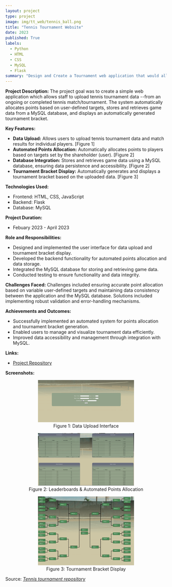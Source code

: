 ```yaml
---
layout: project
type: project
image: img/tt_web/tennis_ball.png
title: "Tennis Tournament Website"
date: 2023
published: True
labels:
  - Python
  - HTML
  - CSS
  - MySQL
  - Flask
summary: "Design and Create a Tournament web application that would allow staff to upload tennis tournament data and individual match results from an ongoing or completed tennis match/tournament. The system automatically allocates points based on user-defined targets, stores and retrieves game data from a MySQL database, and displays an automatically generated tournament bracket."
---
```


**Project Description:**
The project goal was to create a simple web application which allows staff to upload tennis tournament data --from an ongoing or completed tennis match/tournament. The system automatically allocates points based on user-defined targets, stores and retrieves game data from a MySQL database, and displays an automatically generated tournament bracket.

**Key Features:**
- **Data Upload:** Allows users to upload tennis tournament data and match results for individual players. [Figure 1]
- **Automated Points Allocation:** Automatically allocates points to players based on targets set by the shareholder (user). [Figure 2]
- **Database Integration:** Stores and retrieves game data using a MySQL database, ensuring data persistence and accessibility. [Figure 2]
- **Tournament Bracket Display:** Automatically generates and displays a tournament bracket based on the uploaded data. [Figure 3]

**Technologies Used:**
- Frontend: HTML, CSS, JavaScript
- Backend: Flask
- Database: MySQL

**Project Duration:**
- Febuary 2023 - April 2023

**Role and Responsibilities:**
- Designed and implemented the user interface for data upload and tournament bracket display.
- Developed the backend functionality for automated points allocation and data storage.
- Integrated the MySQL database for storing and retrieving game data.
- Conducted testing to ensure functionality and data integrity.

**Challenges Faced:**
Challenges included ensuring accurate point allocation based on variable user-defined targets and maintaining data consistency between the application and the MySQL database. Solutions included implementing robust validation and error-handling mechanisms.

**Achievements and Outcomes:**
- Successfully implemented an automated system for points allocation and tournament bracket generation.
- Enabled users to manage and visualize tournament data efficiently.
- Improved data accessibility and management through integration with MySQL.

**Links:**
- [Project Repository](#https://github.com/TH3Eimis/tennis-tournament-web/tree/main)

**Screenshots:**
<p align="center">
  <img src="../img/tt_web/submit.png" alt="Data Upload Interface" width="300" />
  <br>Figure 1: Data Upload Interface
</p>
<p align="center">
  <img src="../img/tt_web/leaderboard.png" alt="Automated Points Allocation" width="300" />
  <br>Figure 2: Leaderboards & Automated Points Allocation
</p>
<p align="center">
  <img src="../img/tt_web/bracket.png" alt="Tournament Bracket Display" width="300" />
  <br>Figure 3: Tournament Bracket Display
</p>


Source: <a href="https://github.com/TH3Eimis/tennis-tournament-web/tree/main"><i class="large github icon ">Tennis tournament repository</i></a>
 
